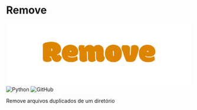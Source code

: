 # Remove

![Logo](Logo.svg)
![Python](https://img.shields.io/static/v1?label=Sousa&message=Remove&logo=python&logoColor=black&style=flat&color=E59500&labelColor=blue)
![GitHub](https://img.shields.io/github/license/Carmo-sousa/removes-duplicated-files)

Remove arquivos duplicados de um diretório
